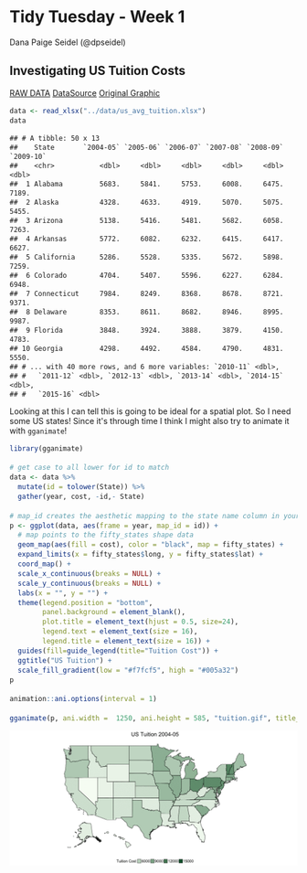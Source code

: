 Tidy Tuesday - Week 1
================
Dana Paige Seidel (@dpseidel)

Investigating US Tuition Costs
------------------------------

[RAW DATA](https://github.com/rfordatascience/tidytuesday/blob/master/data/us_avg_tuition.xlsx)
[DataSource](https://onlinembapage.com/average-tuition-and-educational-attainment-in-the-united-states/)
[Original Graphic](https://onlinembapage.com/wp-content/uploads/2016/03/AverageTuition_Part1b.jpg)

``` r
data <- read_xlsx("../data/us_avg_tuition.xlsx")
data
```

    ## # A tibble: 50 x 13
    ##    State       `2004-05` `2005-06` `2006-07` `2007-08` `2008-09` `2009-10`
    ##    <chr>           <dbl>     <dbl>     <dbl>     <dbl>     <dbl>     <dbl>
    ##  1 Alabama         5683.     5841.     5753.     6008.     6475.     7189.
    ##  2 Alaska          4328.     4633.     4919.     5070.     5075.     5455.
    ##  3 Arizona         5138.     5416.     5481.     5682.     6058.     7263.
    ##  4 Arkansas        5772.     6082.     6232.     6415.     6417.     6627.
    ##  5 California      5286.     5528.     5335.     5672.     5898.     7259.
    ##  6 Colorado        4704.     5407.     5596.     6227.     6284.     6948.
    ##  7 Connecticut     7984.     8249.     8368.     8678.     8721.     9371.
    ##  8 Delaware        8353.     8611.     8682.     8946.     8995.     9987.
    ##  9 Florida         3848.     3924.     3888.     3879.     4150.     4783.
    ## 10 Georgia         4298.     4492.     4584.     4790.     4831.     5550.
    ## # ... with 40 more rows, and 6 more variables: `2010-11` <dbl>,
    ## #   `2011-12` <dbl>, `2012-13` <dbl>, `2013-14` <dbl>, `2014-15` <dbl>,
    ## #   `2015-16` <dbl>

Looking at this I can tell this is going to be ideal for a spatial plot. So I need some US states! Since it's through time I think I might also try to animate it with `gganimate`!

``` r
library(gganimate)

# get case to all lower for id to match 
data <- data %>% 
  mutate(id = tolower(State)) %>% 
  gather(year, cost, -id,- State)

# map_id creates the aesthetic mapping to the state name column in your data
p <- ggplot(data, aes(frame = year, map_id = id)) + 
  # map points to the fifty_states shape data
  geom_map(aes(fill = cost), color = "black", map = fifty_states) + 
  expand_limits(x = fifty_states$long, y = fifty_states$lat) +
  coord_map() +
  scale_x_continuous(breaks = NULL) + 
  scale_y_continuous(breaks = NULL) +
  labs(x = "", y = "") +
  theme(legend.position = "bottom", 
        panel.background = element_blank(), 
        plot.title = element_text(hjust = 0.5, size=24), 
        legend.text = element_text(size = 16), 
        legend.title = element_text(size = 16)) +
  guides(fill=guide_legend(title="Tuition Cost")) +
  ggtitle("US Tuition") +
  scale_fill_gradient(low = "#f7fcf5", high = "#005a32")
p

animation::ani.options(interval = 1)

gganimate(p, ani.width =  1250, ani.height = 585, "tuition.gif", title_frame = TRUE)
```

![](tuition.gif)
